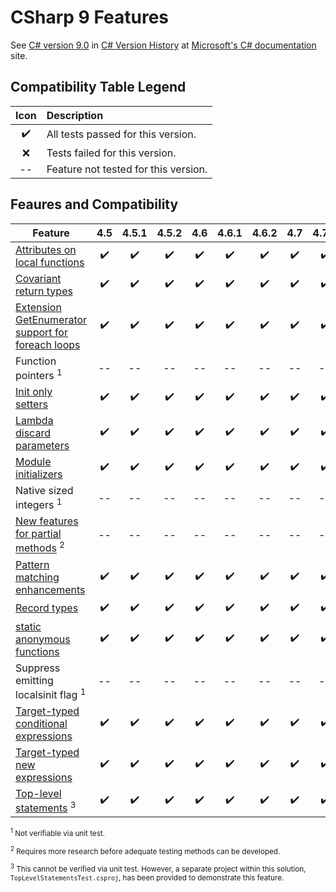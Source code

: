 ﻿# CSharp 9 Features

See [C# version 9.0](https://learn.microsoft.com/en-us/dotnet/csharp/whats-new/csharp-version-history?source=recommendations#c-version-9) in [C# Version History](https://learn.microsoft.com/en-us/dotnet/csharp/whats-new/csharp-version-history) at [Microsoft's C# documentation](https://learn.microsoft.com/en-us/dotnet/csharp/) site.


## Compatibility Table Legend

Icon|Description
:-:|:-
✔️|All tests passed for this version.
❌|Tests failed for this version.
--|Feature not tested for this version.

## Feaures and Compatibility

Feature                                          |4.5 |4.5.1|4.5.2|4.6 |4.6.1|4.6.2|4.7|4.7.1|4.7.2|4.8
-------------------------------------------------|:--:|:---:|:---:|:--:|:---:|:---:|:--:|:--:|:--:|:--:
[Attributes on local functions](https://learn.microsoft.com/en-us/dotnet/csharp/language-reference/proposals/csharp-9.0/local-function-attributes)                    |✔️  |✔️   |✔️    |✔️  |✔️  |✔️    |✔️   |✔️  |✔️  |✔️
[Covariant return types](https://learn.microsoft.com/en-us/dotnet/csharp/language-reference/proposals/csharp-9.0/covariant-returns)                           |✔️  |✔️   |✔️    |✔️  |✔️  |✔️    |✔️   |✔️  |✔️  |✔️
[Extension GetEnumerator support for foreach loops](https://learn.microsoft.com/en-us/dotnet/csharp/language-reference/proposals/csharp-9.0/extension-getenumerator)|✔️  |✔️   |✔️    |✔️  |✔️  |✔️    |✔️   |✔️  |✔️  |✔️
Function pointers <sup>1</sup>                                |--  |--   |--    |--  |--  |--    |--   |--  |--  |--
[Init only setters](https://learn.microsoft.com/en-us/dotnet/csharp/whats-new/csharp-9#init-only-setters)                                |✔️  |✔️   |✔️    |✔️  |✔️  |✔️    |✔️   |✔️  |✔️  |✔️
[Lambda discard parameters](https://learn.microsoft.com/en-us/dotnet/csharp/language-reference/proposals/csharp-9.0/lambda-discard-parameters)                        |✔️  |✔️   |✔️    |✔️  |✔️  |✔️    |✔️   |✔️  |✔️  |✔️
[Module initializers](https://learn.microsoft.com/en-us/dotnet/csharp/language-reference/proposals/csharp-9.0/module-initializers)                              |✔️  |✔️   |✔️    |✔️  |✔️  |✔️    |✔️   |✔️  |✔️  |✔️
Native sized integers <sup>1</sup>                            |--  |--   |--    |--  |--  |--    |--   |--  |--  |--
[New features for partial methods](https://learn.microsoft.com/en-us/dotnet/csharp/language-reference/proposals/csharp-9.0/extending-partial-methods) <sup>2</sup>|--  |--   |--    |--  |--  |--    |--  |--  |--    |-- 
[Pattern matching enhancements](https://learn.microsoft.com/en-us/dotnet/csharp/whats-new/csharp-9#pattern-matching-enhancements)                    |✔️  |✔️   |✔️    |✔️  |✔️  |✔️    |✔️   |✔️  |✔️  |✔️
[Record types](https://learn.microsoft.com/en-us/dotnet/csharp/whats-new/csharp-9#record-types)                                    |✔️  |✔️   |✔️    |✔️  |✔️  |✔️    |✔️   |✔️  |✔️  |✔️
[static anonymous functions](https://learn.microsoft.com/en-us/dotnet/csharp/language-reference/proposals/csharp-9.0/static-anonymous-functions)                       |✔️  |✔️   |✔️    |✔️  |✔️  |✔️    |✔️   |✔️  |✔️  |✔️
Suppress emitting localsinit flag <sup>1</sup>                |--  |--   |--    |--  |--  |--    |--   |--  |--  |--
[Target-typed conditional expressions](https://learn.microsoft.com/en-us/dotnet/csharp/language-reference/proposals/csharp-9.0/target-typed-conditional-expression)             |✔️  |✔️   |✔️    |✔️  |✔️  |✔️    |✔️   |✔️  |✔️  |✔️
[Target-typed new expressions](https://learn.microsoft.com/en-us/dotnet/csharp/language-reference/proposals/csharp-9.0/target-typed-new)                     |✔️  |✔️   |✔️    |✔️  |✔️  |✔️    |✔️   |✔️  |✔️  |✔️
[Top-level statements](https://learn.microsoft.com/en-us/dotnet/csharp/whats-new/csharp-9#top-level-statements) <sup>3</sup>                             |✔️  |✔️   |✔️    |✔️  |✔️  |✔️    |✔️   |✔️  |✔️  |✔️
                                                                                               
<div style="font-size: smaller;">   

<sup>1</sup> Not verifiable via unit test.</sup>

<sup>2</sup> Requires more research before adequate testing methods can be developed.

<sup>3</sup> This cannot be verified via unit test. However, a separate project within this solution, `TopLevelStatementsTest.csproj`, has been provided to demonstrate this feature.

</div>
